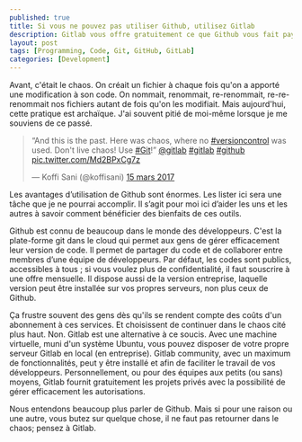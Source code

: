 ```yaml
---
published: true
title: Si vous ne pouvez pas utiliser Github, utilisez Gitlab
description: Gitlab vous offre gratuitement ce que Github vous fait payer; il ne faut donc pas retourner dans le chaos; il faut penser à Gitlab.
layout: post
tags: [Programming, Code, Git, GitHub, GitLab]
categories: [Development]
---
```

Avant, c'était le chaos. On créait un fichier à chaque fois qu'on a apporté une modification à son code. On nommait, renommait, re-renommait, re-re-renommait nos fichiers autant de fois qu'on les modifiait. Mais aujourd'hui, cette pratique est archaïque. J'ai souvent pitié de moi-même lorsque je me souviens de ce passé.<!--more-->

<blockquote class="twitter-tweet" data-lang="fr"><p lang="en" dir="ltr">“And this is the past. Here was chaos, where no <a href="https://twitter.com/hashtag/versioncontrol?src=hash">#versioncontrol</a> was used. Don&#39;t live chaos! Use <a href="https://twitter.com/hashtag/Git?src=hash">#Git</a>!” <a href="https://twitter.com/gitlab">@gitlab</a> <a href="https://twitter.com/hashtag/gitlab?src=hash">#gitlab</a> <a href="https://twitter.com/hashtag/github?src=hash">#github</a> <a href="https://t.co/Md2BPxCg7z">pic.twitter.com/Md2BPxCg7z</a></p>&mdash; Koffi Sani (@koffisani) <a href="https://twitter.com/koffisani/status/842041696217108480">15 mars 2017</a></blockquote>
<script async src="//platform.twitter.com/widgets.js" charset="utf-8"></script>

Les avantages d’utilisation de Github sont énormes. Les lister ici sera une tâche que je ne pourrai accomplir. Il s’agit pour moi ici d’aider les uns et les autres à savoir comment bénéficier des bienfaits de ces outils.

Github est connu de beaucoup dans le monde des développeurs. C'est la plate-forme git
dans le cloud qui permet aux gens de gérer efficacement leur version de code. Il permet de partager du code et de collaborer entre membres d’une équipe de développeurs. Par défaut, les codes sont publics, accessibles à tous ; si vous voulez plus de confidentialité, il faut souscrire à une offre mensuelle. Il dispose aussi de la version entreprise, laquelle version peut être installée sur vos propres serveurs, non plus ceux de Github.

Ça frustre souvent des gens dès qu'ils se rendent compte des coûts d'un abonnement à ces
services. Et choisissent de continuer dans le chaos cité plus haut. Non. Gitlab est une
alternative à ce soucis. Avec une machine virtuelle, muni d'un système Ubuntu, vous pouvez disposer de votre propre serveur Gitlab en local (en entreprise). Gitlab community, avec un maximum de fonctionnalités, peut y être installé et afin de faciliter le travail de vos développeurs. Personnellement, ou pour des équipes aux petits (ou sans) moyens, Gitlab fournit gratuitement les projets privés avec la possibilité de gérer efficacement les autorisations.

Nous entendons beaucoup plus parler de Github. Mais si pour une raison ou une autre, vous
butez sur quelque chose, il ne faut pas retourner dans le chaos; pensez à Gitlab.